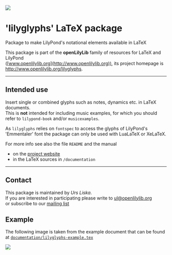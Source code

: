 ![](https://github.com/openlilylib/lilyglyphs/raw/master/documentation/lilyglyphs_logo/lilyglyphs_logo.png)

'lilyglyphs' LaTeX package
==========================

Package to make LilyPond's notational elements available in LaTeX

This package is part of the **openLilyLib** family of resources for LaTeX and LilyPond  
([www.openlilylib.org](http://www.openlilylib.org)), its project homepage is http://www.openlilylib.org/lilyglyphs.

------------

Intended use
------------

Insert single or combined glyphs such as notes, dynamics etc. in LaTeX documents.  
This is **not** intended for including music examples, for which you should
refer to `lilypond-book` and/or `musicexamples`.

As `lilyglyphs` relies on `fontspec` to access the glyphs of LilyPond's 'Emmentaler' font the package can only be used with LuaLaTeX or XeLaTeX.

For more info see also the file `README` and the manual

- on the [project website](http://www.openlilylib.org/lilyglyphs)
- in the LaTeX sources in `/documentation`

-------

Contact
-------
This package is maintained by *Urs Liska*.  
If you are interested in participating please write to ul@openlilylib.org  
or subscribe to our [mailing list](https://lists.sourceforge.net/lists/listinfo/openlilylib-user)

Example
-------
The following image is taken from the example document that can be found at
[`documentation/lilyglyphs-example.tex`](https://github.com/openlilylib/lilyglyphs/blob/master/documentation/lilyglyphs-example.tex)

![](https://github.com/openlilylib/lilyglyphs/raw/master/documentation/lilyglyphs-example-400.png)
